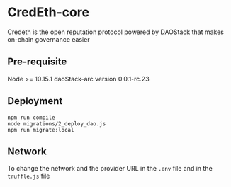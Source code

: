 # CredEth-core
Credeth is the open reputation protocol powered by DAOStack that makes on-chain governance easier

## Pre-requisite
Node >= 10.15.1
daoStack-arc version 0.0.1-rc.23

## Deployment
```
npm run compile
node migrations/2_deploy_dao.js
npm run migrate:local
```

## Network

To change the network and the provider URL in the `.env` file and in the `truffle.js` file
